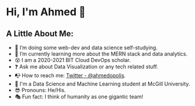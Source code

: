 # Hi, I'm Ahmed 👋

## A Little About Me:

- :telescope: I’m doing some web-dev and data science self-studying.
- :seedling: I’m currently learning more about the MERN stack and data analytics.
- :dizzy_face: I am a 2020-2021 BIT Cloud DevOps scholar.
- :question: Ask me about Data Visualization or any tech related stuff.
- :mailbox_with_no_mail: How to reach me: [Twitter - @ahmedopolis](https://twitter.com/ahmedopolis).
- :closed_book: I'm a Data Science and Machine Learning student at McGill University.
- :sunglasses: Pronouns: He/His.
- :performing_arts: Fun fact: I think of humanity as one gigantic team!
